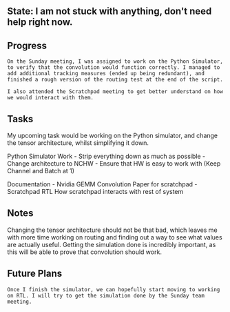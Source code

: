 ## State: I am not stuck with anything, don't need help right now. 

## Progress
    On the Sunday meeting, I was assigned to work on the Python Simulator, to verify that the convolution would function correctly. I managed to add additional tracking measures (ended up being redundant), and finished a rough version of the routing test at the end of the script. 

    I also attended the Scratchpad meeting to get better understand on how we would interact with them. 

## Tasks
  My upcoming task would be working on the Python simulator, and change the tensor architecture, whilst simplifying it down.
  
  Python Simulator Work 
    - Strip everything down as much as possible
    - Change architecture to NCHW 
    - Ensure that HW is easy to work with (Keep Channel and Batch at 1)

  Documentation 
    - Nvidia GEMM Convolution 
        Paper for scratchpad 
    - Scratchpad RTL 
        How scratchpad interacts with rest of system 

## Notes
   Changing the tensor architecture should not be that bad, which leaves me with more time working on routing and finding out a way to see what values are actually useful. Getting the simulation done is incredibly important, as this will be able to prove that convolution should work. 

## Future Plans 
    Once I finish the simulator, we can hopefully start moving to working on RTL. I will try to get the simulation done by the Sunday team meeting. 